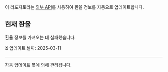
이 리포지토리는 [외부 API](https://github.com/fawazahmed0/exchange-api)를 사용하여 환율 정보를 자동으로 업데이트합니다.

## 현재 환율

환율 정보를 가져오는 데 실패했습니다.

⏳ 업데이트 날짜: 2025-03-11

---
자동 업데이트 봇에 의해 관리됩니다.
